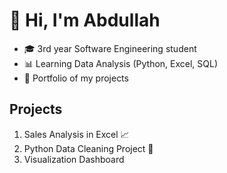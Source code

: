 # 👋 Hi, I'm Abdullah  
- 🎓 3rd year Software Engineering student  
- 📊 Learning Data Analysis (Python, Excel, SQL)  
- 🚀 Portfolio of my projects  

## Projects
1. Sales Analysis in Excel 📈  
2. Python Data Cleaning Project 🐍  
3. Visualization Dashboard  

